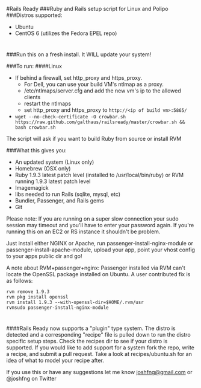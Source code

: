 #Rails Ready
###Ruby and Rails setup script for Linux and Polipo
###Distros supported:
 * Ubuntu
 * CentOS 6 (utilizes the Fedora EPEL repo)

#
###Run this on a fresh install. It WILL update your system!

###To run:
####Linux
  * If behind a firewall, set http_proxy and https_proxy.
    * For Dell, you can use your build VM's ntlmap as a proxy.
    * /etc/ntlmaps/server.cfg and add the new vm's ip to the allowed clients
    * restart the ntlmaps
    * set http_proxy and https_proxy to `http://<ip of build vm>:5865/`
  * `wget --no-check-certificate -O crowbar.sh https://raw.github.com/galthaus/railsready/master/crowbar.sh && bash crowbar.sh`

The script will ask if you want to build Ruby from source or install RVM

###What this gives you:
  * An updated system (Linux only)
  * Homebrew (OSX only)
  * Ruby 1.9.3 latest patch level (installed to /usr/local/bin/ruby) or RVM running 1.9.3 latest patch level
  * Imagemagick
  * libs needed to run Rails (sqlite, mysql, etc)
  * Bundler, Passenger, and Rails gems
  * Git

Please note: If you are running on a super slow connection your sudo session may timeout and you'll have to enter your password again. If you're running this on an EC2 or RS instance it shouldn't be problem.

Just install either NGINX or Apache, run passenger-install-nginx-module or passenger-install-apache-module, upload your app, point your vhost config to your apps public dir and go!

A note about RVM+passenger+nginx:
Passenger installed via RVM can't locate the OpenSSL package installed on Ubuntu. A user contributed fix is as follows:

````
rvm remove 1.9.3
rvm pkg install openssl
rvm install 1.9.3 --with-openssl-dir=$HOME/.rvm/usr
rvmsudo passenger-install-nginx-module
````

#
####Rails Ready now supports a "plugin" type system. The distro is detected and a corresponding "recipe" file is pulled down to run the distro specific setup steps. Check the recipes dir to see if your distro is supported. If you would like to add support for a system fork the repo, write a recipe, and submit a pull request. Take a look at recipes/ubuntu.sh for an idea of what to model your recipe after.

If you use this or have any suggestions let me know joshfng@gmail.com or @joshfng on Twitter
